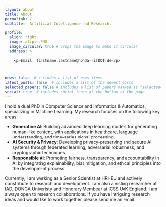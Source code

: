 ```yaml
---
layout: about
title: About
permalink: /
subtitle:  Artificial Intelligence and Research.

profile:
  align: right
  image: alipic.PNG
  image_circular: true # crops the image to make it circular
  address: >
  
    <p>Email: firstname.lastname@honda-ri[DOT]de</p>

    

news: false  # includes a list of news items
latest_posts: false  # includes a list of the newest posts
selected_papers: false # includes a list of papers marked as "selected={true}"
social: true  # includes social icons at the bottom of the page
---
```

<p>
I hold a dual PhD in Computer Science and Informatics & Automatics, specializing in Machine Learning. My research focuses on the following key areas:
</p>
 <ul>
    <li>
      <strong>Generative AI</strong>: Building advanced deep learning models for generating human-like content,
      with applications in healthcare, language understanding, and time-series signal processing.
    </li>
    <li>
      <strong>AI Security & Privacy</strong>: Developing privacy-preserving and secure AI systems through federated learning,
      adversarial robustness, and cryptographic techniques.
    </li>
    <li>
      <strong>Responsible AI</strong>: Promoting fairness, transparency, and accountability in AI by integrating explainability,
      bias mitigation, and ethical principles into the development process.
    </li>
  </ul>

<p>
Currently, I am working as a Senior Scientist at HRI-EU and actively constribute to research and development. I am also a visting researcher at IAD, DONGA Univeristy and Honorary Membear at ICSS UoK England.  I am always open to research collaborations. If you have intriguing research ideas and would like to work together, please send me an email.</p>